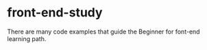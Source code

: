 # front-end-study
There are many code examples that guide the Beginner for font-end learning path. 
